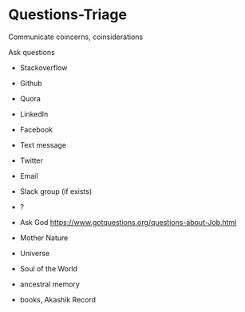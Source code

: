 # Questions-Triage

Communicate coincerns, coinsiderations

Ask questions

+ Stackoverflow
+ Github
+ Quora
+ LinkedIn
+ Facebook
+ Text message
+ Twitter
+ Email
+ Slack group (if exists)
+ ?
+ Ask God https://www.gotquestions.org/questions-about-Job.html

+ Mother Nature
+ Universe
+ Soul of the World
+ ancestral memory
+ books, Akashik Record
